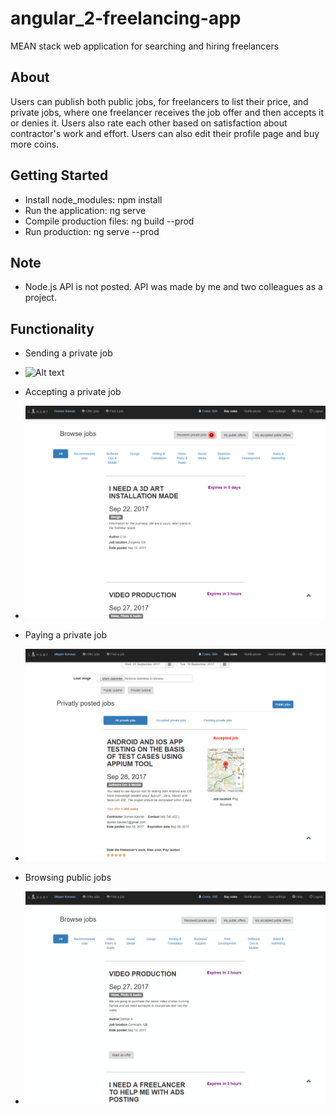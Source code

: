 # angular_2-freelancing-app
MEAN stack web application for searching and hiring freelancers

## About
Users can publish both public jobs, for freelancers to list their price, and private jobs, where one freelancer receives the job offer and then accepts it or denies it. Users also rate each other based on satisfaction about contractor's work and effort. Users can also edit their profile page and buy more coins. 


## Getting Started

- Install node_modules: npm install
- Run the application: ng serve
- Compile production files: ng build --prod
- Run production: ng serve --prod

## Note

- Node.js API is not posted. API was made by me and two colleagues as a project.

## Functionality

- Sending a private job

- ![Alt text](presentation/sending_private_job.gif?raw=true "Sending a private job")

- Accepting a private job

- ![Alt text](presentation/accepting_private_job.gif?raw=true "Accepting a private job")

- Paying a private job

- ![Alt text](presentation/paying_private_job.gif?raw=true "Paying a private job")

- Browsing public jobs

- ![Alt text](presentation/browsing_public_jobs.gif?raw=true "Browsing public jobs")

